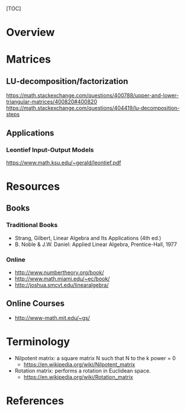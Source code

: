 [TOC]

# Overview

# Matrices

## LU-decomposition/factorization

https://math.stackexchange.com/questions/400788/upper-and-lower-triangular-matrices/400820#400820
https://math.stackexchange.com/questions/404419/lu-decomposition-steps

## Applications

### Leontief Input-Output Models

https://www.math.ksu.edu/~gerald/leontief.pdf

# Resources

## Books

### Traditional Books

- Strang, Gilbert, Linear Algebra and Its Applications (4th ed.)
- B. Noble & J.W. Daniel: Applied Linear Algebra, Prentice-Hall, 1977

### Online

- http://www.numbertheory.org/book/
- http://www.math.miami.edu/~ec/book/
- http://joshua.smcvt.edu/linearalgebra/


## Online Courses

- http://www-math.mit.edu/~gs/

# Terminology

- Nilpotent matrix: a square matrix N such that N to the k power = 0
    + https://en.wikipedia.org/wiki/Nilpotent_matrix
- Rotation matrix: performs a rotation in Euclidean space.
    + https://en.wikipedia.org/wiki/Rotation_matrix

# References

[outer-product]: https://en.wikipedia.org/wiki/Outer_product
